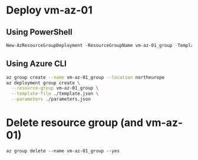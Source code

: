 # Deploy vm-az-01

## Using PowerShell

```powershell
New-AzResourceGroupDeployment -ResourceGroupName vm-az-01_group -TemplateFile ./template.json -TemplateParameterFile ./parameters.json
```

## Using Azure CLI

```bash
az group create --name vm-az-01_group --location northeurope
az deployment group create \
  --resource-group vm-az-01_group \
  --template-file ./template.json \
  --parameters ./parameters.json
```

# Delete resource group (and vm-az-01)
```
az group delete --name vm-az-01_group --yes
```


